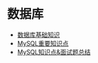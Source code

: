 # 数据库

- [数据库基础知识](数据库基础知识.md)
- [MySQL重要知识点](MySQL重要知识点.md)
- [MySQL知识点&面试题总结](MySQL知识点&面试题总结.md)

